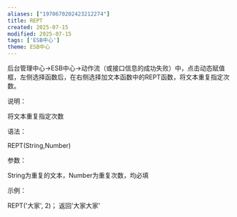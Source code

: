 ```yaml
---
aliases: ["1970670202423212274"]
title: REPT
created: 2025-07-15
modified: 2025-07-15
tags: ['ESB中心']
theme: ESB中心
---
```


后台管理中心->ESB中心->动作流（或接口信息的成功失败）中，点击动态赋值框，左侧选择函数后，在右侧选择加文本函数中的REPT函数，将文本重复指定次数。

说明：

将文本重复指定次数

语法：

REPT(String,Number)

参数：

String为重复的文本，Number为重复次数，均必填

示例：

REPT('大家', 2)； 返回'大家大家'